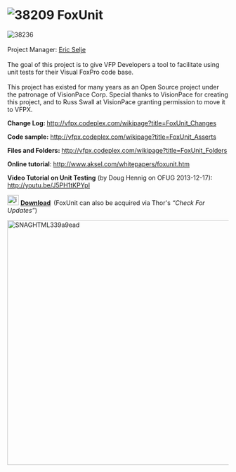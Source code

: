 <div class="wikidoc">
<h1><img title="38209" src="http://download-codeplex.sec.s-msft.com/Download?ProjectName=VFPX&DownloadId=38209" alt="38209"> FoxUnit</h1>
<p><img title="38236" src="http://download-codeplex.sec.s-msft.com/Download?ProjectName=VFPX&DownloadId=38236" alt="38236">
<br>
<br>
Project Manager: <a href="http://www.codeplex.com/site/users/view/eselje">Eric Selje</a>
<br>
<br>
The goal of this project is to give VFP Developers a tool to facilitate using unit tests&nbsp;for their&nbsp;Visual FoxPro&nbsp;code base.&nbsp;<br>
<br>
This project has existed for many years as an Open Source project under the patronage of VisionPace Corp. Special thanks to VisionPace for creating this project, and to Russ Swall at VisionPace granting permission to move it to VFPX.</p>
<p><strong>Change Log: </strong><a title="https://vfpx.codeplex.com/wikipage?title=FoxUnit_Changes" href="http://vfpx.codeplex.com/wikipage?title=FoxUnit_Changes">http://vfpx.codeplex.com/wikipage?title=FoxUnit_Changes</a></p>
<p><strong>Code sample:</strong> <a title="https://vfpx.codeplex.com/wikipage?title=FoxUnit_Asserts" href="http://vfpx.codeplex.com/wikipage?title=FoxUnit_Asserts">
http://vfpx.codeplex.com/wikipage?title=FoxUnit_Asserts</a></p>
<p><strong>Files and Folders: </strong><a title="http://vfpx.codeplex.com/wikipage?title=FoxUnit_Folders" href="http://vfpx.codeplex.com/wikipage?title=FoxUnit_Folders">http://vfpx.codeplex.com/wikipage?title=FoxUnit_Folders</a></p>
<p><strong>Online tutorial</strong>: <a href="http://www.aksel.com/whitepapers/foxunit.htm">
http://www.aksel.com/whitepapers/foxunit.htm</a></p>
<p><strong>Video Tutorial on Unit Testing</strong> (by Doug Hennig on OFUG 2013-12-17):
<a href="http://youtu.be/J5PH1tKPYpI">http://youtu.be/J5PH1tKPYpI</a></p>
<p><a href="http://download-codeplex.sec.s-msft.com/Download?ProjectName=vfpx&DownloadId=747408"><img title="image" src="http://download-codeplex.sec.s-msft.com/Download?ProjectName=vfpx&DownloadId=747409" alt="image" width="26" height="23" border="0" style="padding-top:0px; padding-left:0px; display:inline; padding-right:0px; border-width:0px"></a>&nbsp;<strong><a href="https://vfpx.codeplex.com/downloads/get/1476147">Download</a>&nbsp;
</strong>(FoxUnit can also be acquired via Thor's <em>&ldquo;Check For Updates&rdquo;</em>)</p>
<p><a href="http://download-codeplex.sec.s-msft.com/Download?ProjectName=vfpx&DownloadId=748631"><img title="SNAGHTML339a9ead" src="http://download-codeplex.sec.s-msft.com/Download?ProjectName=vfpx&DownloadId=748632" alt="SNAGHTML339a9ead" width="632" height="556" border="0" style="padding-top:0px; padding-left:0px; display:inline; padding-right:0px; border:0px"></a></p>
</div><div class="ClearBoth"></div>